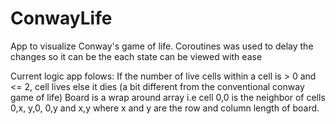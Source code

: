 # ConwayLife
App to visualize Conway's game of life. Coroutines was used to delay the changes so it can be the each state can be viewed with ease

Current logic app folows:
If the number of live cells within a cell is > 0 and <= 2, cell lives else it dies (a bit different from the conventional conway game of life)
Board is a wrap around array i.e cell 0,0 is the neighbor of cells 0,x, y,0, 0,y and x,y where x and y are the 
row and column length of board.
